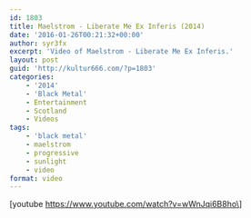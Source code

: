 ```yaml
---
id: 1803
title: Maelstrom - Liberate Me Ex Inferis (2014)
date: '2016-01-26T00:21:32+00:00'
author: syr3fx
excerpt: 'Video of Maelstrom - Liberate Me Ex Inferis.'
layout: post
guid: 'http://kultur666.com/?p=1803'
categories:
    - '2014'
    - 'Black Metal'
    - Entertainment
    - Scotland
    - Videos
tags:
    - 'black metal'
    - maelstrom
    - progressive
    - sunlight
    - video
format: video
---
```


\[youtube https://www.youtube.com/watch?v=wWnJqi6B8ho\]
